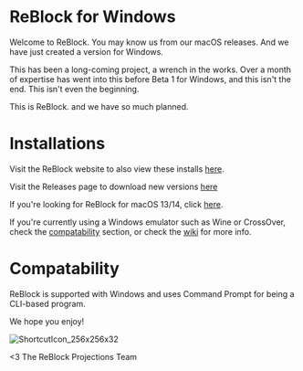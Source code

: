# ReBlock for Windows

Welcome to ReBlock. You may know us from our macOS releases. And we have just created a version for Windows.

This has been a long-coming project, a wrench in the works. Over a month of expertise has went into this before Beta 1 for Windows, and this isn't the end. This isn't even the beginning. 

This is ReBlock. and we have so much planned.

# Installations

Visit the ReBlock website to also view these installs [here](https://sites.google.com/reblock/install/versions).

Visit the Releases page to download new versions [here](https//github.com/yourworstnightmare1/ReBlock-for-Windows/releases)

If you're looking for ReBlock for macOS 13/14, click [here](https://sites.google.com/reblock/install/versions).

If you're currently using a Windows emulator such as Wine or CrossOver, check the [compatability](https://github.com/yourworstnightmare1/ReBlock-for-Windows#compatability) section, or check the [wiki](https://github.con/yourworstnightmare1/ReBlock-for-Windows/wiki) for more info.

# Compatability

ReBlock is supported with Windows and uses Command Prompt for being a CLI-based program.

We hope you enjoy!

![ShortcutIcon_256x256x32](https://github.com/yourworstnightmare1/ReBlock-for-Windows/assets/134671973/0bc406e2-cd8e-4f60-b326-dc3b9a63fae9)


<3 The ReBlock Projections Team

